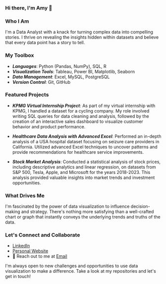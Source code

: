 ### Hi there, I'm Amy 👋

### Who I Am
I'm a Data Analyst with a knack for turning complex data into compelling stories. I thrive on revealing the insights hidden within datasets and believe that every data point has a story to tell.

### My Toolbox
- ***Languages***: Python (Pandas, NumPy), SQL, R
- ***Visualization Tools***: Tableau, Power BI, Matplotlib, Seaborn
- ***Data Management***: Excel, MySQL, PostgreSQL
- ***Version Control***: Git, GitHub

### Featured Projects

- ***KPMG Virtual Internship Project***: As part of my virtual internship with KPMG, I handled a dataset for a cycling company. My role involved writing SQL queries for data cleaning and analysis, followed by the creation of an interactive sales dashboard to visualize customer behavior and product performance.

- ***Healthcare Data Analysis with Advanced Excel***: Performed an in-depth analysis of a USA hospital dataset focusing on seizure care providers in California. Utilized advanced Excel techniques to uncover patterns and provide recommendations for healthcare service improvements.

- ***Stock Market Analysis***: Conducted a statistical analysis of stock prices, including descriptive analytics and linear regression, on datasets from S&P 500, Tesla, Apple, and Microsoft for the years 2018-2023. This analysis provided valuable insights into market trends and investment opportunities.

### What Drives Me
I'm fascinated by the power of data visualization to influence decision-making and strategy. There's nothing more satisfying than a well-crafted chart or graph that instantly conveys the underlying trends and truths of the data.

### Let's Connect and Collaborate
- [LinkedIn](linkedin.com/in/nneamaka-uzoegwu-516583125)
- [Personal Website](https://linktr.ee/Nneamaka.Uzoegwu)
- 📧 Reach out to me at [Email](nneamakauzoegwu@gmail.com)

I'm always open to new challenges and opportunities to use data visualization to make a difference. Take a look at my repositories and let's get in touch!
